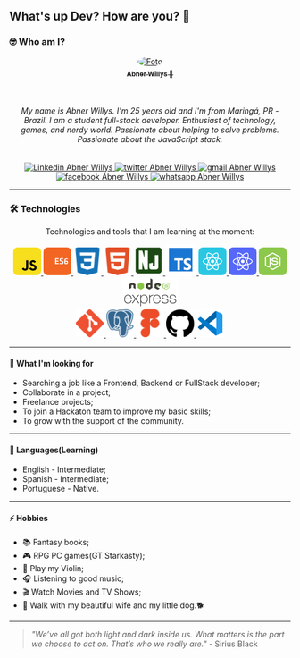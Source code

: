 ## What's up Dev? How are you? 👋

### 🤓 Who am I?

<p align="center">
    <a href="https://blog.rocketseat.com.br/author/thiago/">
        <img 
            style="border-radius: 50%;" 
            src="https://avatars0.githubusercontent.com/u/59853942?s=460&u=000274e39c7029e3c065fd9a6913c850907d4691&v=4" 
            width="120px;" 
            alt="Foto">
        <br/>
        <sub><b>Abner Willys  🚀</b></sub>
    </a>
</p>
</br>
<h6 align="center">
    My name is Abner Willys. I'm 25 years old and I'm from Maringá, PR - Brazil. I am a student full-stack developer. Enthusiast of technology, games, and nerdy world. Passionate about helping to solve problems. Passionate about the JavaScript stack.
</h6>

<p align="center">
    <a href="https://www.linkedin.com/in/abnerwillys/">
        <img 
            alt="Linkedin Abner Willys" 
            src="https://img.shields.io/badge/-Abner%20Willys-%230077b5?style=flat-square&logo=linkedin">
    </a>
    <a href="https://twitter.com/AbnerStarkasty">
        <img 
            alt="twitter Abner Willys" 
            src="https://img.shields.io/badge/-@abnerStarkasty-%231ca0f1?style=flat-square&logo=twitter&logoColor=white">
    </a>
    <a href="mailto:tgmarinho@gmail.com">
        <img 
            alt="gmail Abner Willys" 
            src="https://img.shields.io/badge/-abwillys001@gmail.com-%23c14438?style=flat-square&logo=gmail&logoColor=white">
    </a>
    <a href="https://www.facebook.com/abnerwillys">
        <img 
            alt="facebook Abner Willys" 
            src="https://img.shields.io/badge/-Abner%20Willys-%234267b2?style=flat-square&logo=facebook&logoColor=white">
    </a>
    <a href="https://bit.ly/3eC6MX5">
        <img 
            alt="whatsapp Abner Willys" 
            src="https://img.shields.io/badge/-Abner%20Willys-%2325D366?style=flat-square&logo=whatsapp&logoColor=white">
    </a>
</p>

---
### 🛠 Technologies

<p align="center">
Technologies and tools that I am learning at the moment:

<p align="center">
    <a href="https://www.javascript.com/">
        <img 
            src="https://github.com/abner-starkasty/abner-starkasty/blob/master/assets/icon-javascript.svg" 
            alt="logo JavaScript"
            width="50px"
            style="border-radius: 8px;">
    </a>
    <a href="http://www.ecma-international.org/ecma-262/6.0/">
        <img 
            src="https://github.com/abner-starkasty/abner-starkasty/blob/master/assets/icon-ecmascript6.svg" 
            alt="logo ECS6"
            width="50px"
            style="border-radius: 8px;">
    </a>
    <a href="https://developer.mozilla.org/en-US/docs/Web/CSS">
        <img 
            src="https://github.com/abner-starkasty/abner-starkasty/blob/master/assets/icon-css3.svg" 
            alt="logo CSS3"
            width="50px"
            style="border-radius: 8px;">
    </a>
    <a href="https://developer.mozilla.org/en-US/docs/Web/HTML">
        <img 
            src="https://github.com/abner-starkasty/abner-starkasty/blob/master/assets/icon-html5.svg" 
            alt="logo HTML5"
            width="50px"
            style="border-radius: 8px;">
    </a>
    <a href="https://mozilla.github.io/nunjucks/">
        <img 
            src="https://github.com/abner-starkasty/abner-starkasty/blob/master/assets/icon-nunjucks.svg" 
            alt="logo Nunjucks"
            width="53px"
            style="border-radius: 16px;">
    </a>
    <a href="https://www.typescriptlang.org/">
        <img 
            src="https://github.com/abner-starkasty/abner-starkasty/blob/master/assets/icon-typescript.png"
            alt="logo Typescript"
            width="56px">
    </a>
    <a href="https://reactjs.org/">
        <img 
            src="https://github.com/abner-starkasty/abner-starkasty/blob/master/assets/icon-react.svg"
            alt="logo React"
            width="50px"
            style="border-radius: 8px;">
    </a>
    <a href="https://reactnative.dev/">
        <img 
            src="https://github.com/abner-starkasty/abner-starkasty/blob/master/assets/icon-react-native.svg"
            alt="logo React native"
            width="50px"
            style="border-radius: 8px;">
    </a>
    <a href="https://nodejs.org/en/">
        <img 
            src="https://github.com/abner-starkasty/abner-starkasty/blob/master/assets/icon-nodejs.svg" 
            alt="logo Node.js"
            width="50px"
            style="border-radius: 8px;">
    </a>
    <a href="https://expressjs.com/">
        <img 
            src="https://github.com/abner-starkasty/abner-starkasty/blob/master/assets/icon-express2.png" 
            alt="logo express"
            width="100px">
    </a>
    </br>
    <a href="https://git-scm.com/">
        <img 
            src="https://github.com/abner-starkasty/abner-starkasty/blob/master/assets/icon-git.svg" 
            alt="logo git"
            width="50px">
    </a>
    <a href="https://www.postgresql.org/">
        <img 
            src="https://github.com/abner-starkasty/abner-starkasty/blob/master/assets/icon-postgresql.svg" 
            alt="logo postgreSQL"
            width="50px">
    </a>
    <a href="https://www.figma.com/">
        <img 
            src="https://github.com/abner-starkasty/abner-starkasty/blob/master/assets/icon-figma.svg" 
            alt="logo Figma"
            width="50px">
    </a>
    <a href="https://github.com/">
        <img 
            src="https://github.com/abner-starkasty/abner-starkasty/blob/master/assets/icon-gitHub2.svg" 
            alt="logo Github"
            width="50px">
    </a>
    <a href="https://code.visualstudio.com/">
        <img 
            src="https://github.com/abner-starkasty/abner-starkasty/blob/master/assets/icon-vscode.svg" 
            alt="logo Vscode"
            width="50px">
    </a>
</p>

---
#### 🚧 What I'm looking for

- Searching a job like a Frontend, Backend or FullStack developer;
- Collaborate in a project;
- Freelance projects;
- To join a Hackaton team to improve my basic skills;
- To grow with the support of the community.




---
#### 💬 Languages(Learning)

- English - Intermediate;
- Spanish - Intermediate;
- Portuguese - Native.

---
#### ⚡ Hobbies

- 📚 Fantasy books;
- 🎮 RPG PC games(GT Starkasty);
- 🎻 Play my Violin;
- 🎧 Listening to good music;
- 🎬 Watch Movies and TV Shows;
- 👫 Walk with my beautiful wife and my little dog.🐕

---

> *"We’ve all got both light and dark inside us. What matters is the part we choose to act on. That’s who we really are."* - Sirius Black 
